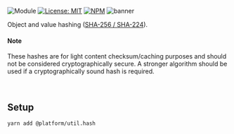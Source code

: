 ![Module](https://img.shields.io/badge/%40platform-util.hash-%23EA4E7E.svg)
[![License: MIT](https://img.shields.io/badge/license-MIT-blue.svg)](https://opensource.org/licenses/MIT)
[![NPM](https://img.shields.io/npm/v/@platform/util.hash.svg?colorB=blue&style=flat)](https://www.npmjs.com/package/@platform/util.hash)
![banner](https://user-images.githubusercontent.com/185555/65185507-d17ed300-dabb-11e9-9ee9-a8896f5a6f93.png)

Object and value hashing ([SHA-256 / SHA-224](https://en.wikipedia.org/wiki/SHA-2)).

#### Note

These hashes are for light content checksum/caching purposes and should not be considered cryptographically secure.  A stronger algorithm should be used if a cryptographically sound hash is required.

<p>&nbsp;</p>

## Setup

    yarn add @platform/util.hash


<p>&nbsp;</p>
<p>&nbsp;</p>
